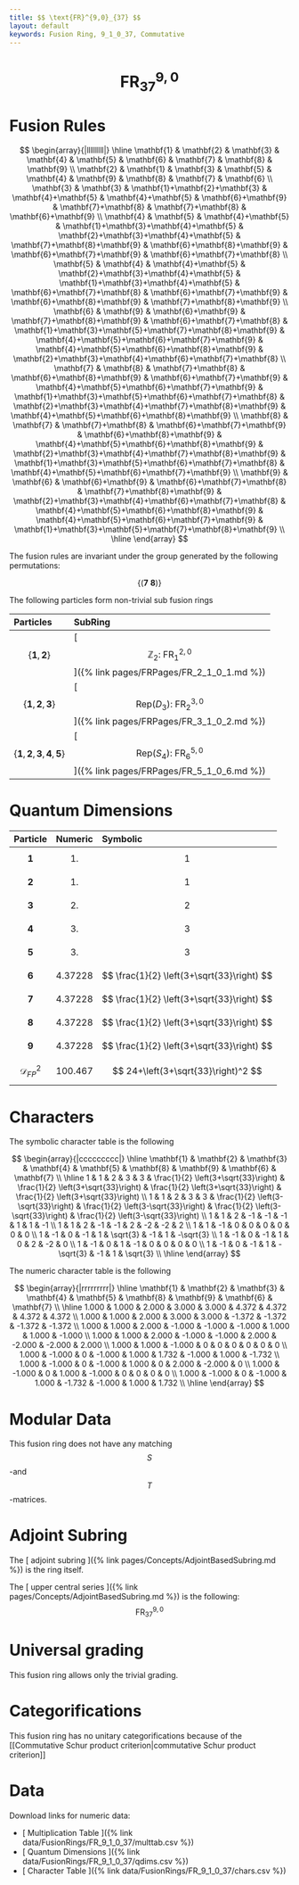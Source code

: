 ```yaml
---
title: $$ \text{FR}^{9,0}_{37} $$
layout: default
keywords: Fusion Ring, 9_1_0_37, Commutative
---
```

# $$ \text{FR}^{9,0}_{37} $$


# Fusion Rules

$$
\begin{array}{|lllllllll|}
\hline
 \mathbf{1} & \mathbf{2} & \mathbf{3} & \mathbf{4} & \mathbf{5} & \mathbf{6} & \mathbf{7} & \mathbf{8} & \mathbf{9} \\
 \mathbf{2} & \mathbf{1} & \mathbf{3} & \mathbf{5} & \mathbf{4} & \mathbf{9} & \mathbf{8} & \mathbf{7} & \mathbf{6} \\
 \mathbf{3} & \mathbf{3} & \mathbf{1}+\mathbf{2}+\mathbf{3} & \mathbf{4}+\mathbf{5} & \mathbf{4}+\mathbf{5} & \mathbf{6}+\mathbf{9} & \mathbf{7}+\mathbf{8} & \mathbf{7}+\mathbf{8} & \mathbf{6}+\mathbf{9} \\
 \mathbf{4} & \mathbf{5} & \mathbf{4}+\mathbf{5} & \mathbf{1}+\mathbf{3}+\mathbf{4}+\mathbf{5} & \mathbf{2}+\mathbf{3}+\mathbf{4}+\mathbf{5} & \mathbf{7}+\mathbf{8}+\mathbf{9} & \mathbf{6}+\mathbf{8}+\mathbf{9} & \mathbf{6}+\mathbf{7}+\mathbf{9} & \mathbf{6}+\mathbf{7}+\mathbf{8} \\
 \mathbf{5} & \mathbf{4} & \mathbf{4}+\mathbf{5} & \mathbf{2}+\mathbf{3}+\mathbf{4}+\mathbf{5} & \mathbf{1}+\mathbf{3}+\mathbf{4}+\mathbf{5} & \mathbf{6}+\mathbf{7}+\mathbf{8} & \mathbf{6}+\mathbf{7}+\mathbf{9} & \mathbf{6}+\mathbf{8}+\mathbf{9} & \mathbf{7}+\mathbf{8}+\mathbf{9} \\
 \mathbf{6} & \mathbf{9} & \mathbf{6}+\mathbf{9} & \mathbf{7}+\mathbf{8}+\mathbf{9} & \mathbf{6}+\mathbf{7}+\mathbf{8} & \mathbf{1}+\mathbf{3}+\mathbf{5}+\mathbf{7}+\mathbf{8}+\mathbf{9} & \mathbf{4}+\mathbf{5}+\mathbf{6}+\mathbf{7}+\mathbf{9} & \mathbf{4}+\mathbf{5}+\mathbf{6}+\mathbf{8}+\mathbf{9} & \mathbf{2}+\mathbf{3}+\mathbf{4}+\mathbf{6}+\mathbf{7}+\mathbf{8} \\
 \mathbf{7} & \mathbf{8} & \mathbf{7}+\mathbf{8} & \mathbf{6}+\mathbf{8}+\mathbf{9} & \mathbf{6}+\mathbf{7}+\mathbf{9} & \mathbf{4}+\mathbf{5}+\mathbf{6}+\mathbf{7}+\mathbf{9} & \mathbf{1}+\mathbf{3}+\mathbf{5}+\mathbf{6}+\mathbf{7}+\mathbf{8} & \mathbf{2}+\mathbf{3}+\mathbf{4}+\mathbf{7}+\mathbf{8}+\mathbf{9} & \mathbf{4}+\mathbf{5}+\mathbf{6}+\mathbf{8}+\mathbf{9} \\
 \mathbf{8} & \mathbf{7} & \mathbf{7}+\mathbf{8} & \mathbf{6}+\mathbf{7}+\mathbf{9} & \mathbf{6}+\mathbf{8}+\mathbf{9} & \mathbf{4}+\mathbf{5}+\mathbf{6}+\mathbf{8}+\mathbf{9} & \mathbf{2}+\mathbf{3}+\mathbf{4}+\mathbf{7}+\mathbf{8}+\mathbf{9} & \mathbf{1}+\mathbf{3}+\mathbf{5}+\mathbf{6}+\mathbf{7}+\mathbf{8} & \mathbf{4}+\mathbf{5}+\mathbf{6}+\mathbf{7}+\mathbf{9} \\
 \mathbf{9} & \mathbf{6} & \mathbf{6}+\mathbf{9} & \mathbf{6}+\mathbf{7}+\mathbf{8} & \mathbf{7}+\mathbf{8}+\mathbf{9} & \mathbf{2}+\mathbf{3}+\mathbf{4}+\mathbf{6}+\mathbf{7}+\mathbf{8} & \mathbf{4}+\mathbf{5}+\mathbf{6}+\mathbf{8}+\mathbf{9} & \mathbf{4}+\mathbf{5}+\mathbf{6}+\mathbf{7}+\mathbf{9} & \mathbf{1}+\mathbf{3}+\mathbf{5}+\mathbf{7}+\mathbf{8}+\mathbf{9} \\
\hline
\end{array}
$$


The fusion rules are invariant under the group generated by the following permutations:

$$ \{(\mathbf{7} \  \mathbf{8})\} $$


The following particles form non-trivial sub fusion rings

| Particles | SubRing |
| :------ | :------ |
| $$ \{\mathbf{1},\mathbf{2}\} $$ | [ $$ \mathbb{Z}_2:\ \text{FR}^{2,0}_{1} $$ ]({% link pages/FRPages/FR_2_1_0_1.md %}) |
| $$ \{\mathbf{1},\mathbf{2},\mathbf{3}\} $$ | [ $$ \left.\text{Rep(}D_3\right):\ \text{FR}^{3,0}_{2} $$ ]({% link pages/FRPages/FR_3_1_0_2.md %}) |
| $$ \{\mathbf{1},\mathbf{2},\mathbf{3},\mathbf{4},\mathbf{5}\} $$ | [ $$ \left.\text{Rep(}S_4\right):\ \text{FR}^{5,0}_{6} $$ ]({% link pages/FRPages/FR_5_1_0_6.md %}) |

# Quantum Dimensions

| Particle | Numeric | Symbolic |
| :------ | :------ | :------ |
| $$ \mathbf{1} $$ | $$ 1. $$ | $$ 1 $$ |
| $$ \mathbf{2} $$ | $$ 1. $$ | $$ 1 $$ |
| $$ \mathbf{3} $$ | $$ 2. $$ | $$ 2 $$ |
| $$ \mathbf{4} $$ | $$ 3. $$ | $$ 3 $$ |
| $$ \mathbf{5} $$ | $$ 3. $$ | $$ 3 $$ |
| $$ \mathbf{6} $$ | $$ 4.37228 $$ | $$ \frac{1}{2} \left(3+\sqrt{33}\right) $$ |
| $$ \mathbf{7} $$ | $$ 4.37228 $$ | $$ \frac{1}{2} \left(3+\sqrt{33}\right) $$ |
| $$ \mathbf{8} $$ | $$ 4.37228 $$ | $$ \frac{1}{2} \left(3+\sqrt{33}\right) $$ |
| $$ \mathbf{9} $$ | $$ 4.37228 $$ | $$ \frac{1}{2} \left(3+\sqrt{33}\right) $$ |
| $$ \mathcal{D}_{FP}^2 $$ | $$ 100.467 $$ | $$ 24+\left(3+\sqrt{33}\right)^2 $$ |

# Characters

The symbolic character table is the following

$$
\begin{array}{|ccccccccc|}
\hline
 \mathbf{1} & \mathbf{2} & \mathbf{3} & \mathbf{4} & \mathbf{5} & \mathbf{8} & \mathbf{9} & \mathbf{6} & \mathbf{7} \\
\hline
 1 & 1 & 2 & 3 & 3 & \frac{1}{2} \left(3+\sqrt{33}\right) & \frac{1}{2} \left(3+\sqrt{33}\right) & \frac{1}{2} \left(3+\sqrt{33}\right) & \frac{1}{2} \left(3+\sqrt{33}\right) \\
 1 & 1 & 2 & 3 & 3 & \frac{1}{2} \left(3-\sqrt{33}\right) & \frac{1}{2} \left(3-\sqrt{33}\right) & \frac{1}{2} \left(3-\sqrt{33}\right) & \frac{1}{2} \left(3-\sqrt{33}\right) \\
 1 & 1 & 2 & -1 & -1 & -1 & 1 & 1 & -1 \\
 1 & 1 & 2 & -1 & -1 & 2 & -2 & -2 & 2 \\
 1 & 1 & -1 & 0 & 0 & 0 & 0 & 0 & 0 \\
 1 & -1 & 0 & -1 & 1 & \sqrt{3} & -1 & 1 & -\sqrt{3} \\
 1 & -1 & 0 & -1 & 1 & 0 & 2 & -2 & 0 \\
 1 & -1 & 0 & 1 & -1 & 0 & 0 & 0 & 0 \\
 1 & -1 & 0 & -1 & 1 & -\sqrt{3} & -1 & 1 & \sqrt{3} \\
\hline
\end{array}
$$

The numeric character table is the following

$$
\begin{array}{|rrrrrrrrr|}
\hline
 \mathbf{1} & \mathbf{2} & \mathbf{3} & \mathbf{4} & \mathbf{5} & \mathbf{8} & \mathbf{9} & \mathbf{6} & \mathbf{7} \\
\hline
 1.000 & 1.000 & 2.000 & 3.000 & 3.000 & 4.372 & 4.372 & 4.372 & 4.372 \\
 1.000 & 1.000 & 2.000 & 3.000 & 3.000 & -1.372 & -1.372 & -1.372 & -1.372 \\
 1.000 & 1.000 & 2.000 & -1.000 & -1.000 & -1.000 & 1.000 & 1.000 & -1.000 \\
 1.000 & 1.000 & 2.000 & -1.000 & -1.000 & 2.000 & -2.000 & -2.000 & 2.000 \\
 1.000 & 1.000 & -1.000 & 0 & 0 & 0 & 0 & 0 & 0 \\
 1.000 & -1.000 & 0 & -1.000 & 1.000 & 1.732 & -1.000 & 1.000 & -1.732 \\
 1.000 & -1.000 & 0 & -1.000 & 1.000 & 0 & 2.000 & -2.000 & 0 \\
 1.000 & -1.000 & 0 & 1.000 & -1.000 & 0 & 0 & 0 & 0 \\
 1.000 & -1.000 & 0 & -1.000 & 1.000 & -1.732 & -1.000 & 1.000 & 1.732 \\
\hline
\end{array}
$$

# Modular Data

This fusion ring does not have any matching $$ S $$-and $$ T $$-matrices.

# Adjoint Subring

The [ adjoint subring ]({% link pages/Concepts/AdjointBasedSubring.md %}) is the ring itself.

The [ upper central series ]({% link pages/Concepts/AdjointBasedSubring.md %}) is the following:
$$ \text{FR}^{9,0}_{37} $$

# Universal grading

This fusion ring allows only the trivial grading.

# Categorifications

This fusion ring has no unitary categorifications because of the [[Commutative Schur product criterion|commutative Schur product criterion]]

# Data

Download links for numeric data:

* [ Multiplication Table ]({% link data/FusionRings/FR_9_1_0_37/multtab.csv %})
* [ Quantum Dimensions ]({% link data/FusionRings/FR_9_1_0_37/qdims.csv %})
* [ Character Table ]({% link data/FusionRings/FR_9_1_0_37/chars.csv %})